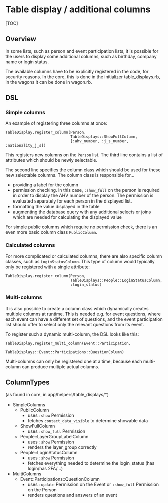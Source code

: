 # Table display / additional columns

[TOC]

## Overview

In some lists, such as person and event participation lists, it is possible for
the users to display some additional columns, such as birthday, company name or
login status.

The available columns have to be explicitly registered in the code, for security
reasons.
In the core, this is done in the initializer table_displays.rb, in the wagons
it can be done in wagon.rb.

## DSL

### Simple columns

An example of registering three columns at once:
```
TableDisplay.register_column(Person,
                             TableDisplays::ShowFullColumn,
                             [:ahv_number, :j_s_number, :nationality_j_s])
```

This registers new columns on the `Person` list.
The third line contains a list of attributes which should be newly selectable.

The second line specifies the column class which should be used for these new
selectable columns.
The column class is responsible for...
- providing a label for the column
- permission checking. In this case, `:show_full` on the person is required in
order to display the AHV number of the person. The permission is evaluated
separately for each person in the displayed list.
- formatting the value displayed in the table
- augmenting the database query with any additional selects or joins which are
needed for calculating the displayed value

For simple public columns which require no permission check, there is an even
more basic column class `PublicColumn`.

### Calculated columns

For more complicated or calculated columns, there are also specific column
classes, such as `LoginStatusColumn`.
This type of column would typically only be registered with a single attribute:
```
TableDisplay.register_column(Person,
                             TableDisplays::People::LoginStatusColumn,
                             :login_status)
```

### Multi-columns

It is also possible to create a column class which dynamically creates multiple
columns at runtime.
This is needed e.g. for event questions, where each event can have a different
set of questions, and the event participation list should offer to select only
the relevant questions from its event.

To register such a dynamic multi-column, the DSL looks like this:
```
TableDisplay.register_multi_column(Event::Participation,
                                   TableDisplays::Event::Participations::QuestionColumn)
```

Multi-columns can only be registered one at a time, because each multi-column
can produce multiple actual columns.

## ColumnTypes

(as found in core, in app/helpers/table_displays/*)

- SimpleColumns
  - PublicColumn
    - uses `:show` Permission
    - fetches `contact_data_visible` to determine showable data
  - ShowFullColumn
    - uses `:show_full` Permission
  - People::LayerGroupLabelColumn
    - uses `:show` Permission
    - renders the layer_group correctly
  - People::LoginStatusColumn
    - uses `:show` Permission
    - fetches everything needed to determine the login_status (has login/has 2FA/...)
- MultiColumns
  - Event::Participations::QuestionColumn
    - uses `:update` Permission on the Event or `:show_full` Permission on the Person
    - renders questions and answers of an event
